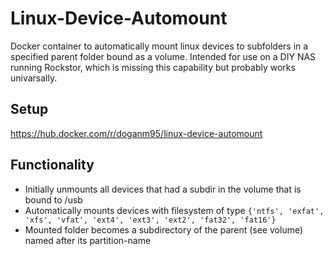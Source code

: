 # Linux-Device-Automount
Docker container to automatically mount linux devices to subfolders in a specified parent folder bound as a volume.
Intended for use on a DIY NAS running Rockstor, which is missing this capability but probably works univarsally.

## Setup
https://hub.docker.com/r/doganm95/linux-device-automount

## Functionality
- Initially unmounts all devices that had a subdir in the volume that is bound to /usb
- Automatically mounts devices with filesystem of type `{'ntfs', 'exfat', 'xfs', 'vfat', 'ext4', 'ext3', 'ext2', 'fat32', 'fat16'}`
- Mounted folder becomes a subdirectory of the parent (see volume) named after its partition-name

